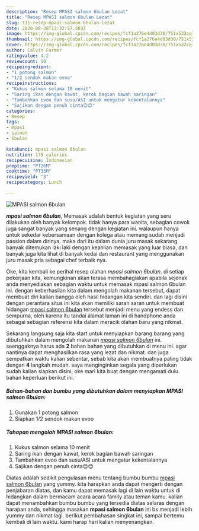 ```yaml
---
description: "Resep MPASI salmon 6bulan Lezat"
title: "Resep MPASI salmon 6bulan Lezat"
slug: 111-resep-mpasi-salmon-6bulan-lezat
date: 2020-08-28T13:32:57.503Z
image: https://img-global.cpcdn.com/recipes/fcf1a276e4d03d30/751x532cq70/mpasi-salmon-6bulan-foto-resep-utama.jpg
thumbnail: https://img-global.cpcdn.com/recipes/fcf1a276e4d03d30/751x532cq70/mpasi-salmon-6bulan-foto-resep-utama.jpg
cover: https://img-global.cpcdn.com/recipes/fcf1a276e4d03d30/751x532cq70/mpasi-salmon-6bulan-foto-resep-utama.jpg
author: Calvin Farmer
ratingvalue: 4.2
reviewcount: 10
recipeingredient:
- "1 potong salmon"
- "1/2 sendok makan evoo"
recipeinstructions:
- "Kukus salmon selama 10 menit"
- "Saring ikan dengan kawat, kerok bagian bawah saringan"
- "Tambahkan evoo dan susu/ASI untuk mengatur kekentalannya"
- "Sajikan dengan penuh cinta😊😊"
categories:
- Resep
tags:
- mpasi
- salmon
- 6bulan

katakunci: mpasi salmon 6bulan 
nutrition: 175 calories
recipecuisine: Indonesian
preptime: "PT26M"
cooktime: "PT33M"
recipeyield: "3"
recipecategory: Lunch

---
```



![MPASI salmon 6bulan](https://img-global.cpcdn.com/recipes/fcf1a276e4d03d30/751x532cq70/mpasi-salmon-6bulan-foto-resep-utama.jpg)

<b><i>mpasi salmon 6bulan</i></b>, Memasak adalah bentuk kegiatan yang seru dilakukan oleh banyak kelompok. tidak hanya para wanita, sebagian cowok juga sangat banyak yang senang dengan kegiatan ini. walaupun hanya untuk sekedar kebersamaan dengan kolega atau memang sudah menjadi passion dalam dirinya. maka dari itu dalam dunia juru masak sekarang banyak ditemukan laki laki dengan keahlian memasak yang luar biasa, dan banyak juga kita lihat di banyak kedai dan restaurant yang menggunakan juru masak pria sebagai chef terbaik nya.



Oke, kita kembali ke perihal resep olahan <i>mpasi salmon 6bulan</i>. di setiap pekerjaan kita, kemungkinan akan terasa membahagiakan apabila sejenak anda menyediakan sebagian waktu untuk memasak mpasi salmon 6bulan ini. dengan keberhasilan kita dalam mengolah makanan tersebut, dapat membuat diri kalian bangga oleh hasil hidangan kita sendiri. dan lagi disini dengan perantara situs ini kita akan memiliki saran saran untuk membuat hidangan <u>mpasi salmon 6bulan</u> tersebut menjadi menu yang endess dan sempurna, oleh karena itu tandai alamat laman ini di handphone anda sebagai sebagian referensi kita dalam meracik olahan baru yang nikmat.


Sekarang langsung saja kita start untuk menyiapkan barang barang yang dibutuhkan dalam mengolah makanan <u><i>mpasi salmon 6bulan</i></u> ini. seenggaknya harus ada <b>2</b> bahan bahan yang dibutuhkan di menu ini. agar nantinya dapat menghasilkan rasa yang lezat dan nikmat. dan juga sempatkan waktu kalian sebentar, sebab kita akan membuatnya paling tidak dengan <b>4</b> langkah mudah. saya menginginkan segala yang diperlukan sudah kalian siapkan disini, oke mari kita buat dengan mengamati dulu bahan keperluan berikut ini.

<!--inarticleads1-->

##### Bahan-bahan dan bumbu yang dibutuhkan dalam menyiapkan MPASI salmon 6bulan:

1. Gunakan 1 potong salmon
1. Siapkan 1/2 sendok makan evoo




<!--inarticleads2-->

##### Tahapan mengolah MPASI salmon 6bulan:

1. Kukus salmon selama 10 menit
1. Saring ikan dengan kawat, kerok bagian bawah saringan
1. Tambahkan evoo dan susu/ASI untuk mengatur kekentalannya
1. Sajikan dengan penuh cinta😊😊




Diatas adalah sedikit pengulasan menu tentang bumbu bumbu <u>mpasi salmon 6bulan</u> yang yummy. kita harapkan anda dapat mengerti dengan penjabaran diatas, dan kamu dapat memasak lagi di lain waktu untuk di hidangkan dalam bermacam acara acara family atau teman kamu. kalian dapat menambahkan bumbu bumbu yang tersedia diatas selaras dengan harapan anda, sehingga masakan <b>mpasi salmon 6bulan</b> ini bs menjadi lebih yummy dan nikmat lagi. berikut pembahasan singkat ini, sampai bertemu kembali di lain waktu. kami harap hari kalian menyenangkan.

